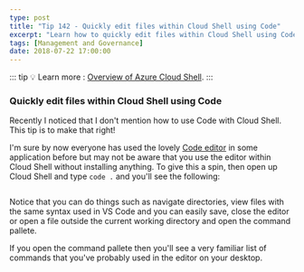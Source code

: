 ```yaml
---
type: post
title: "Tip 142 - Quickly edit files within Cloud Shell using Code"
excerpt: "Learn how to quickly edit files within Cloud Shell using Code"
tags: [Management and Governance]
date: 2018-07-22 17:00:00
---
```


::: tip
:bulb: Learn more : [Overview of Azure Cloud Shell](https://docs.microsoft.com/azure/cloud-shell/overview?WT.mc_id=docs-azuredevtips-azureappsdev).
:::

### Quickly edit files within Cloud Shell using Code

Recently I noticed that I don't mention how to use Code with Cloud Shell. This tip is to make that right!

I'm sure by now everyone has used the lovely [Code editor](https://code.visualstudio.com/) in some application before but may not be aware that you use the editor within Cloud Shell without installing anything. To give this a spin, then open up Cloud Shell and type ``code .`` and you'll see the following:

<img :src="$withBase('/files/azcodeinportal.gif')">

Notice that you can do things such as navigate directories, view files with the same syntax used in VS Code and you can easily save, close the editor or open a file outside the current working directory and open the command pallete. 

If you open the command pallete then you'll see a very familiar list of commands that you've probably used in the editor on your desktop. 

<img :src="$withBase('/files/azcodeinportal1.gif')">
